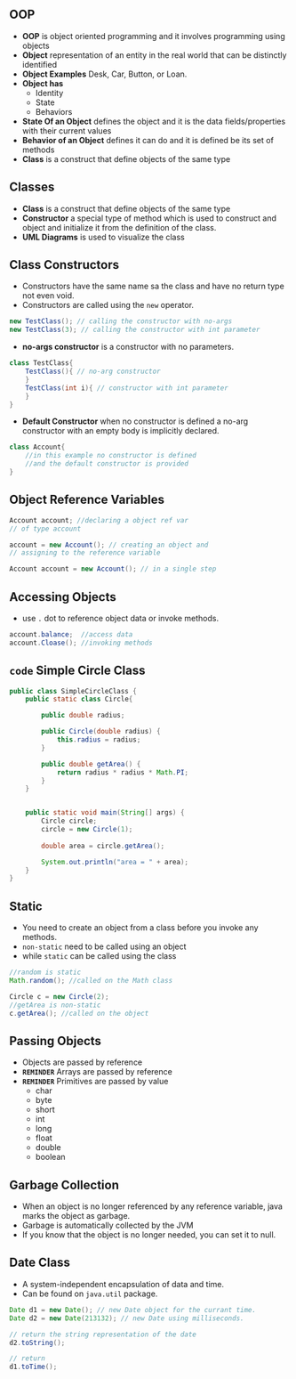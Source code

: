## OOP
- **OOP** is object oriented programming and it involves programming using objects
- **Object** representation of an entity in the real world that can be distinctly identified
- **Object Examples** Desk, Car, Button, or Loan.
- **Object has**  
    - Identity
    - State
    - Behaviors
- **State Of an Object** defines the object and it is the data fields/properties with their current values
- **Behavior of an Object** defines it can do and it is defined be its set of methods
- **Class** is a construct that define objects of the same type

## Classes
- **Class** is a construct that define objects of the same type
- **Constructor** a special type of method which is used to construct and object and initialize it from the definition of the class.
- **UML Diagrams** is used to visualize the class

## Class Constructors
- Constructors have the same name sa the class and have no return type not even void.
- Constructors are called using the `new` operator.
```java
new TestClass(); // calling the constructor with no-args
new TestClass(3); // calling the constructor with int parameter
``` 
- **no-args constructor** is a constructor with no parameters.
```java
class TestClass{
    TestClass(){ // no-arg constructor
    }   
    TestClass(int i){ // constructor with int parameter
    }   
}
```
- **Default Constructor** when no constructor is defined a no-arg constructor with an empty body is implicitly declared.
```java
class Account{
    //in this example no constructor is defined
    //and the default constructor is provided
}
```

## Object Reference Variables
```java
Account account; //declaring a object ref var
// of type account

account = new Account(); // creating an object and 
// assigning to the reference variable

Account account = new Account(); // in a single step
```

## Accessing Objects
- use `.` dot to reference object data or invoke methods.
```java
account.balance;  //access data
account.Cloase(); //invoking methods
```

## `code` Simple Circle Class
```java
public class SimpleCircleClass {
    public static class Circle{

        public double radius;

        public Circle(double radius) {
            this.radius = radius;
        }

        public double getArea() {
            return radius * radius * Math.PI;
        }
    }


    public static void main(String[] args) {
        Circle circle;
        circle = new Circle(1);
        
        double area = circle.getArea();

        System.out.println("area = " + area);
    }
}
```

## Static
- You need to create an object from a class before you invoke any methods.
- `non-static` need to be called using an object
- while `static` can be called using the class
```java
//random is static
Math.random(); //called on the Math class

Circle c = new Circle(2); 
//getArea is non-static
c.getArea(); //called on the object
```

## Passing Objects
- Objects are passed by reference
- **`REMINDER`** Arrays are passed by reference
- **`REMINDER`** Primitives are passed by value
    - char
    - byte
    - short
    - int
    - long
    - float
    - double
    - boolean

## Garbage Collection
- When an object is no longer referenced by any reference variable, java marks the object as garbage.
- Garbage is automatically collected by the JVM
- If you know that the object is no longer needed, you can set it to null.

## Date Class
- A system-independent encapsulation of data and time.
- Can be found on `java.util` package.
```java
Date d1 = new Date(); // new Date object for the currant time. 
Date d2 = new Date(213132); // new Date using milliseconds.

// return the string representation of the date
d2.toString(); 

// return 
d1.toTime();
```